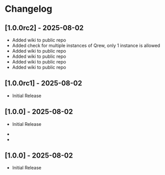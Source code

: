 # Changelog

## [1.0.0rc2] - 2025-08-02

- Added wiki to public repo
- Added check for multiple instances of Qrew, only 1 instance is allowed
- Added wiki to public repo
- Added wiki to public repo
- Added wiki to public repo
- Added wiki to public repo



## [1.0.0rc1] - 2025-08-02

- Initial Release



## [1.0.0] - 2025-08-02

- Initial Release

-

-



## [1.0.0] - 2025-08-02

- Initial Release


